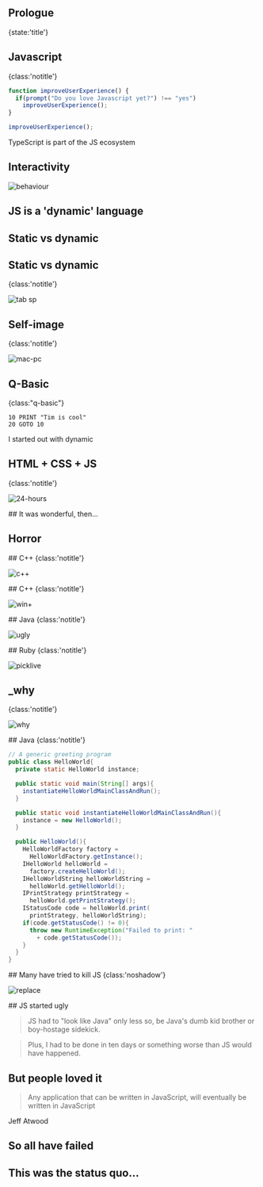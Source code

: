 ## Prologue
{state:'title'}

## Javascript
{class:'notitle'}

```javascript
function improveUserExperience() {
  if(prompt("Do you love Javascript yet?") !== "yes")
    improveUserExperience();
}

improveUserExperience();
```

<aside class=notes>
TypeScript is part of the JS ecosystem
</aside>

## Interactivity

![behaviour](src/img/behaviour.gif)


## JS is a 'dynamic' language

## Static vs dynamic

## Static vs dynamic
{class:'notitle'}

![tab sp](src/img/tab-spaces.jpg)

## Self-image
{class:'notitle'}

![mac-pc](src/img/self-image.png)

## Q-Basic
{class:"q-basic"}

```
10 PRINT "Tim is cool"
20 GOTO 10
```

<aside class=notes>
I started out with dynamic
</aside>

## HTML + CSS + JS
{class:'notitle'}

![24-hours](src/img/24-hours.jpg)

## It was wonderful, then...

## Horror

## C++
{class:'notitle'}

![c++](src/img/cpp.png)

## C++
{class:'notitle'}

![win+](src/img/win.png)

## Java
{class:'notitle'}

![ugly](src/img/ugly.png)

## Ruby
{class:'notitle'}

![picklive](src/img/picklive_homepage.png)

## _why
{class:'notitle'}

![why](src/img/why.png)

## Java
{class:'notitle'}

```java
// A generic greeting program
public class HelloWorld{
  private static HelloWorld instance;

  public static void main(String[] args){
    instantiateHelloWorldMainClassAndRun();
  }

  public static void instantiateHelloWorldMainClassAndRun(){
    instance = new HelloWorld();
  }

  public HelloWorld(){
    HelloWorldFactory factory =
      HelloWorldFactory.getInstance();
    IHelloWorld helloWorld = 
      factory.createHelloWorld();
    IHelloWorldString helloWorldString =
      helloWorld.getHelloWorld();
    IPrintStrategy printStrategy =
      helloWorld.getPrintStrategy();
    IStatusCode code = helloWorld.print(
      printStrategy, helloWorldString);
    if(code.getStatusCode() != 0){
      throw new RuntimeException("Failed to print: " 
        + code.getStatusCode());
    }
  }
}
```

## Many have tried to kill JS
{class:'noshadow'}

![replace](src/img/replace-js.png)

## JS started ugly

> JS had to "look like Java" only less so, be Java's dumb kid brother or boy-hostage sidekick.

> Plus, I had to be done in ten days or something worse than JS would have happened.

## But people loved it

> Any application that can be written in JavaScript, will eventually be written in JavaScript

Jeff Atwood

## So all have failed

## This was the status quo...
